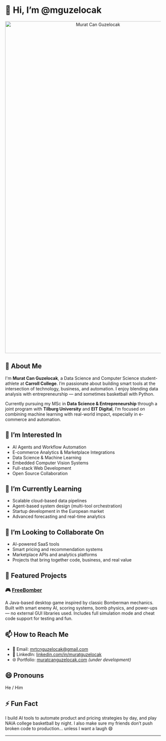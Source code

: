 # 👋 Hi, I’m @mguzelocak

<p align="center">
  <img src="https://drive.google.com/uc?export=view&id=1dYeibruCeVJWcjU0YDCrP5YkE99eRkIX" width="585" height="1071" alt="Murat Can Guzelocak"/>
</p>

## 🧠 About Me

I'm **Murat Can Guzelocak**, a Data Science and Computer Science student-athlete at **Carroll College**. I’m passionate about building smart tools at the intersection of technology, business, and automation. I enjoy blending data analysis with entrepreneurship — and sometimes basketball with Python.

Currently pursuing my MSc in **Data Science & Entrepreneurship** through a joint program with **Tilburg University** and **EIT Digital**, I’m focused on combining machine learning with real-world impact, especially in e-commerce and automation.

## 👀 I’m Interested In

- AI Agents and Workflow Automation  
- E-commerce Analytics & Marketplace Integrations  
- Data Science & Machine Learning  
- Embedded Computer Vision Systems  
- Full-stack Web Development  
- Open Source Collaboration  

## 🌱 I’m Currently Learning

- Scalable cloud-based data pipelines  
- Agent-based system design (multi-tool orchestration)  
- Startup development in the European market  
- Advanced forecasting and real-time analytics  

## 💞️ I’m Looking to Collaborate On

- AI-powered SaaS tools  
- Smart pricing and recommendation systems  
- Marketplace APIs and analytics platforms  
- Projects that bring together code, business, and real value
  
## 🚀 Featured Projects

### 🎮 [FreeBomber](https://github.com/mguzelocak/FreeBomber)
A Java-based desktop game inspired by classic Bomberman mechanics. Built with smart enemy AI, scoring systems, bomb physics, and power-ups — no external GUI libraries used. Includes full simulation mode and cheat code support for testing and fun.

## 📫 How to Reach Me

- 📧 Email: mrtcnguzelocak@gmail.com  
- 💼 LinkedIn: [linkedin.com/in/muratguzelocak](https://www.linkedin.com/in/muratguzelocak/)  
- 🌐 Portfolio: [muratcanguzelocak.com](https://www.muratcanguzelocak.com) *(under development)*  

## 😄 Pronouns

He / Him

## ⚡ Fun Fact

I build AI tools to automate product and pricing strategies by day, and play NAIA college basketball by night. I also make sure my friends don’t push broken code to production... unless I want a laugh 😄

---

<!---
mguzelocak/mguzelocak is a ✨ special ✨ repository because its `README.md` (this file) appears on your GitHub profile.
You can click the Preview link to take a look at your changes.
--->

